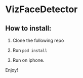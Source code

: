 # VizFaceDetector

## How to install:

1) Clone the following repo

2) Run `pod install`

3) Run on iphone.

Enjoy!
